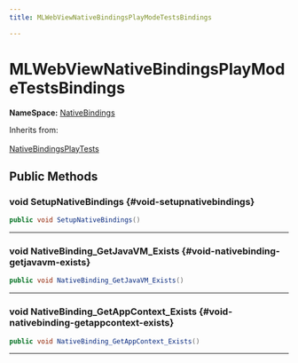 ```yaml
---
title: MLWebViewNativeBindingsPlayModeTestsBindings

---
```


# MLWebViewNativeBindingsPlayModeTestsBindings



**NameSpace:** 
[NativeBindings](/unity-api/api/Tests.Runtime.NativeBindings/Tests.Runtime.NativeBindings.md) 





Inherits from: <br></br>[NativeBindingsPlayTests](/unity-api/api/Tests.Runtime.NativeBindings/Tests.Runtime.NativeBindings.NativeBindingsPlayTests.md)




## Public Methods

### void SetupNativeBindings {#void-setupnativebindings}

```csharp
public void SetupNativeBindings()
```






-----------

### void NativeBinding_GetJavaVM_Exists {#void-nativebinding-getjavavm-exists}

```csharp
public void NativeBinding_GetJavaVM_Exists()
```






-----------

### void NativeBinding_GetAppContext_Exists {#void-nativebinding-getappcontext-exists}

```csharp
public void NativeBinding_GetAppContext_Exists()
```






-----------


